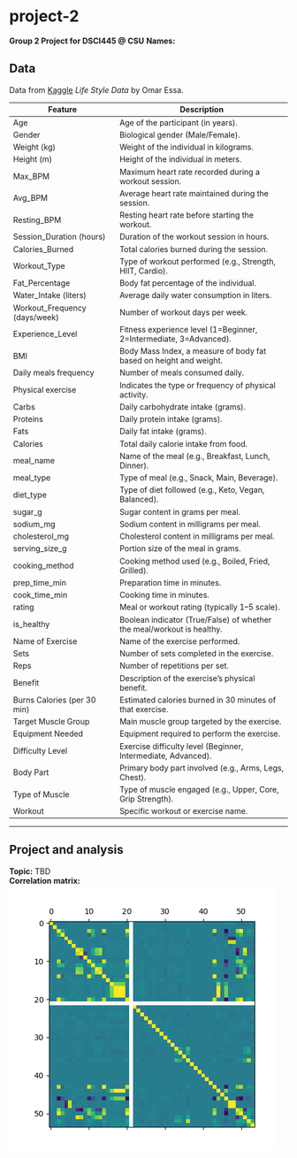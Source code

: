 # project-2
**Group 2 Project for DSCI445 @ CSU**
**Names:**

## Data
Data from [Kaggle](https://www.kaggle.com/datasets/jockeroika/life-style-data "Life Style Data Set") *Life Style Data* by Omar Essa.  

| **Feature** | **Description** |
|--------------|-----------------|
| Age | Age of the participant (in years). |
| Gender | Biological gender (Male/Female). |
| Weight (kg) | Weight of the individual in kilograms. |
| Height (m) | Height of the individual in meters. |
| Max_BPM | Maximum heart rate recorded during a workout session. |
| Avg_BPM | Average heart rate maintained during the session. |
| Resting_BPM | Resting heart rate before starting the workout. |
| Session_Duration (hours) | Duration of the workout session in hours. |
| Calories_Burned | Total calories burned during the session. |
| Workout_Type | Type of workout performed (e.g., Strength, HIIT, Cardio). |
| Fat_Percentage | Body fat percentage of the individual. |
| Water_Intake (liters) | Average daily water consumption in liters. |
| Workout_Frequency (days/week) | Number of workout days per week. |
| Experience_Level | Fitness experience level (1=Beginner, 2=Intermediate, 3=Advanced). |
| BMI | Body Mass Index, a measure of body fat based on height and weight. |
| Daily meals frequency | Number of meals consumed daily. |
| Physical exercise | Indicates the type or frequency of physical activity. |
| Carbs | Daily carbohydrate intake (grams). |
| Proteins | Daily protein intake (grams). |
| Fats | Daily fat intake (grams). |
| Calories | Total daily calorie intake from food. |
| meal_name | Name of the meal (e.g., Breakfast, Lunch, Dinner). |
| meal_type | Type of meal (e.g., Snack, Main, Beverage). |
| diet_type | Type of diet followed (e.g., Keto, Vegan, Balanced). |
| sugar_g | Sugar content in grams per meal. |
| sodium_mg | Sodium content in milligrams per meal. |
| cholesterol_mg | Cholesterol content in milligrams per meal. |
| serving_size_g | Portion size of the meal in grams. |
| cooking_method | Cooking method used (e.g., Boiled, Fried, Grilled). |
| prep_time_min | Preparation time in minutes. |
| cook_time_min | Cooking time in minutes. |
| rating | Meal or workout rating (typically 1–5 scale). |
| is_healthy | Boolean indicator (True/False) of whether the meal/workout is healthy. |
| Name of Exercise | Name of the exercise performed. |
| Sets | Number of sets completed in the exercise. |
| Reps | Number of repetitions per set. |
| Benefit | Description of the exercise’s physical benefit. |
| Burns Calories (per 30 min) | Estimated calories burned in 30 minutes of that exercise. |
| Target Muscle Group | Main muscle group targeted by the exercise. |
| Equipment Needed | Equipment required to perform the exercise. |
| Difficulty Level | Exercise difficulty level (Beginner, Intermediate, Advanced). |
| Body Part | Primary body part involved (e.g., Arms, Legs, Chest). |
| Type of Muscle | Type of muscle engaged (e.g., Upper, Core, Grip Strength). |
| Workout | Specific workout or exercise name. |

---

## Project and analysis
**Topic:** TBD  
**Correlation matrix:**  
![CorrMatrix](./img/corrMatrix.png)
